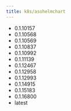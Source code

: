 ```yaml
---
title: k8s/asohelmchart
---
```

- 0.1.10157
- 0.1.10568
- 0.1.10569
- 0.1.10837
- 0.1.10992
- 0.1.11139
- 0.1.12467
- 0.1.12958
- 0.1.12993
- 0.1.14915
- 0.1.15183
- 0.1.16800
- latest
